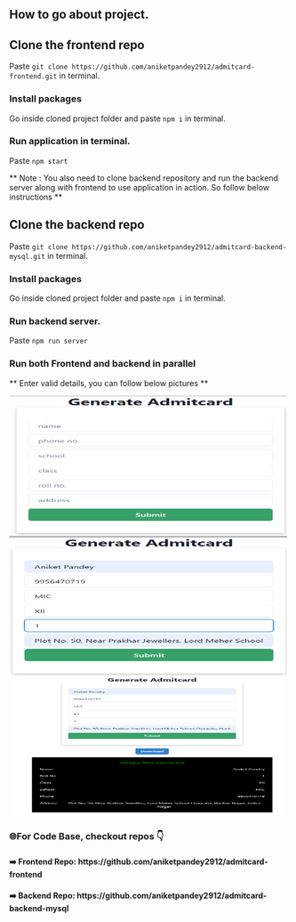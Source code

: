 ## How to go about project.

## Clone the frontend repo

Paste `git clone https://github.com/aniketpandey2912/admitcard-frontend.git` in terminal.

### Install packages

Go inside cloned project folder and paste `npm i` in terminal.

### Run application in terminal.

Paste `npm start`

** Note : You also need to clone backend repository and run the backend server along with frontend to use application in action. So follow below instructions **

## Clone the backend repo

Paste `git clone https://github.com/aniketpandey2912/admitcard-backend-mysql.git` in terminal.

### Install packages

Go inside cloned project folder and paste `npm i` in terminal.

### Run backend server.

Paste `npm run server`

### Run both Frontend and backend in parallel

** Enter valid details, you can follow below pictures **

<img src="https://github.com/aniketpandey2912/admitcard-frontend/blob/master/readme_images/1.png?raw=true" alt="project-screenshot" width="500" height="250/">
<img src="https://github.com/aniketpandey2912/admitcard-frontend/blob/master/readme_images/2.png?raw=true" alt="project-screenshot" width="500" height="250/">
<img src="https://github.com/aniketpandey2912/admitcard-frontend/blob/master/readme_images/3.png?raw=true" alt="project-screenshot" width="500" height="250/">

### 🌐For Code Base, checkout repos 👇

<h4>➡️ Frontend Repo: https://github.com/aniketpandey2912/admitcard-frontend</h4>
<h4>➡️ Backend Repo: https://github.com/aniketpandey2912/admitcard-backend-mysql</h4>
